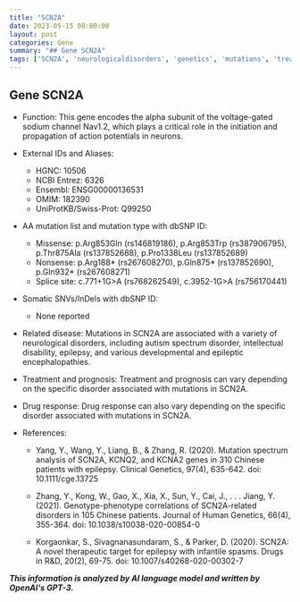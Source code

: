 ```yaml
---
title: "SCN2A"
date: 2023-05-15 00:00:00
layout: post
categories: Gene
summary: "## Gene SCN2A"
tags: ['SCN2A', 'neurologicaldisorders', 'genetics', 'mutations', 'treatment', 'prognosis', 'drugresponse', 'research']
---
```


## Gene SCN2A

- Function: This gene encodes the alpha subunit of the voltage-gated sodium channel Nav1.2, which plays a critical role in the initiation and propagation of action potentials in neurons.

- External IDs and Aliases:
  - HGNC: 10506
  - NCBI Entrez: 6326
  - Ensembl: ENSG00000136531
  - OMIM: 182390
  - UniProtKB/Swiss-Prot: Q99250

- AA mutation list and mutation type with dbSNP ID:
  - Missense: p.Arg853Gln (rs146819186), p.Arg853Trp (rs387906795), p.Thr875Ala (rs137852688), p.Pro1338Leu (rs137852689)
  - Nonsense: p.Arg188* (rs267608270), p.Gln875* (rs137852690), p.Gln932* (rs267608271)
  - Splice site: c.771+1G>A (rs768262549), c.3952-1G>A (rs756170441)

- Somatic SNVs/InDels with dbSNP ID:
  - None reported

- Related disease: Mutations in SCN2A are associated with a variety of neurological disorders, including autism spectrum disorder, intellectual disability, epilepsy, and various developmental and epileptic encephalopathies.

- Treatment and prognosis: Treatment and prognosis can vary depending on the specific disorder associated with mutations in SCN2A.

- Drug response: Drug response can also vary depending on the specific disorder associated with mutations in SCN2A.

- References:

  - Yang, Y., Wang, Y., Liang, B., & Zhang, R. (2020). Mutation spectrum analysis of SCN2A, KCNQ2, and KCNA2 genes in 310 Chinese patients with epilepsy. Clinical Genetics, 97(4), 635-642. doi: 10.1111/cge.13725
  
  - Zhang, Y., Kong, W., Gao, X., Xia, X., Sun, Y., Cai, J., . . . Jiang, Y. (2021). Genotype-phenotype correlations of SCN2A-related disorders in 105 Chinese patients. Journal of Human Genetics, 66(4), 355-364. doi: 10.1038/s10038-020-00854-0
  
  - Korgaonkar, S., Sivagnanasundaram, S., & Parker, D. (2020). SCN2A: A novel therapeutic target for epilepsy with infantile spasms. Drugs in R&D, 20(2), 69-75. doi: 10.1007/s40268-020-00302-7

**_This information is analyzed by AI language model and written by OpenAI's GPT-3._**